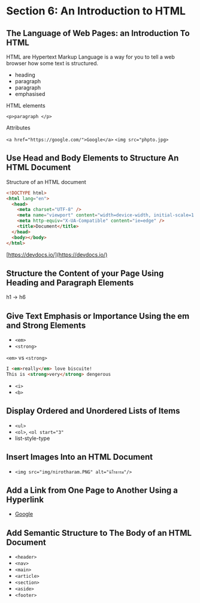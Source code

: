 # Section 6: An Introduction to HTML

## The Language of Web Pages: an Introduction To HTML

HTML are Hypertext Markup Language is a way for you to tell a web browser how some text is structured.

- heading
- paragraph
- paragraph
- emphasised

HTML elements

`<p>paragraph </p>`

Attributes

`<a href="https://google.com/">Google</a>`
`<img src="phpto.jpg>`

## Use Head and Body Elements to Structure An HTML Document

Structure of an HTML document

```html
<!DOCTYPE html>
<html lang="en">
  <head>
    <meta charset="UTF-8" />
    <meta name="viewport" content="width=device-width, initial-scale=1.0" />
    <meta http-equiv="X-UA-Compatible" content="ie=edge" />
    <title>Document</title>
  </head>
  <body></body>
</html>

```

[https://devdocs.io/](https://devdocs.io/)

## Structure the Content of your Page Using Heading and Paragraph Elements

h1 -> h6

## Give Text Emphasis or Importance Using the em and Strong Elements

- `<em>`
- `<strong>`

`<em>` vs `<strong>`

```html
I <em>really</em> love biscuite!
This is <strong>very</strong> dengerous
```

- `<i>`
- `<b>`

## Display Ordered and Unordered Lists of Items

- `<ul>`
- `<ol>`, `<ol start="3"`
- list-style-type

## Insert Images Into an HTML Document

- `<img src="img/nirotharam.PNG" alt="นิโรธารม"/>`

## Add a Link from One Page to Another Using a Hyperlink

- <a href="https://google.com" title="Google">Google</a>

## Add Semantic Structure to The Body of an HTML Document

- `<header>`
- `<nav>`
- `<main>`
- `<article>`
- `<section>`
- `<aside>`
- `<footer>`